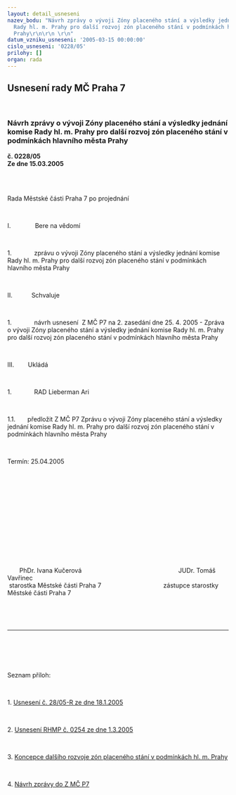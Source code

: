 ```yaml
---
layout: detail_usneseni
nazev_bodu: "Návrh zprávy o vývoji Zóny placeného stání a výsledky jednání komise
  Rady hl. m. Prahy pro další rozvoj zón placeného stání v podmínkách hlavního města
  Prahy\r\n\r\n \r\n"
datum_vzniku_usneseni: '2005-03-15 00:00:00'
cislo_usneseni: '0228/05'
prilohy: []
organ: rada
---
```

<div id="ucUsn_pList" class="usn">
	<span><h2>Usnesení rady MČ Praha 7 </h2>
<br></span><div class="standBody">
<span><h3>Návrh zprávy o vývoji Zóny placeného stání a výsledky jednání komise Rady hl. m. Prahy pro další rozvoj zón placeného stání v podmínkách hlavního města Prahy

 
</h3></span><div class="center">
		<strong>č. 0228/05</strong><br>
	</div>
<div class="center">
		<strong>Ze dne 15.03.2005</strong><br><br>
	</div>
<p><span></span></p>
<br><p>Rada Městské části Praha 7 po projednání</p>
<br><p><span>I.<span>              </span></span>Bere na vědomí</p>
<br><p><span>1.<span>             </span></span>zprávu o vývoji Zóny placeného stání a výsledky jednání komise Rady hl. m. Prahy pro další rozvoj zón placeného stání v podmínkách hlavního města Prahy</p>
<br><p><span>II.<span>           </span></span>Schvaluje</p>
<br><p><span>1.<span>             </span></span>návrh usnesení<span>  </span>Z MČ P7 na 2. zasedání dne 25. 4. 2005 - Zpráva o vývoji Zóny placeného stání a výsledky jednání komise Rady hl. m. Prahy pro další rozvoj zón placeného stání v podmínkách hlavního města Prahy</p>
<br><p><span>III.<span>        </span></span>Ukládá</p>
<br><p><span>1.<span>             </span></span>RAD Lieberman Ari</p>
<br><p><span>1.1.<span>       </span></span>předložit Z MČ P7 Zprávu o vývoji Zóny placeného stání a výsledky jednání komise Rady hl. m. Prahy pro další rozvoj zón placeného stání v podmínkách hlavního města Prahy</p>
<br><p>Termín: 25.04.2005</p>
<br><p align="left"><?xml:namespace prefix = o ns = "urn:schemas-microsoft-com:office:office" /><p> </p></p>
<br><p><p> </p></p>
<br><p><p> </p></p>
<br><p><span>       </span>PhDr. Ivana Kučerová<span>                  </span><span>                        </span><span>              </span>JUDr. Tomáš Vavřinec <br><span> </span>starostka Městské části Praha 7<span>                                 </span><span>   </span>zástupce starostky Městské části Praha 7</p>
<br><p><br></p>
<hr>
<br><br><p></p>
<br><p>Seznam příloh:</p>
<br><p border>1. <a href="http://www.praha7.cz/usneseni/rady/obsah_usn.asp?ID=7642" target="_blank" border>Usnesení č. 28/05-R ze dne 18.1.2005</a></p>
<br><p border>2. <a href="http://www.praha7.cz/zdroj.aspx?typ=4&amp;Id=2772&amp;sh=1966913310">Usnesení RHMP č. 0254 ze dne 1.3.2005</a></p>
<br><p>3. <a href="http://www.praha7.cz/zdroj.aspx?typ=4&amp;Id=2773&amp;sh=2086143614" target="_blank" border>Koncepce dalšího rozvoje zón placeného stání v podmínkách hl. m. Prahy </a></p>
<br><p>4. <a href="http://www.praha7.cz/zdroj.aspx?typ=4&amp;Id=2774&amp;sh=1897432286" target="_blank" border>Návrh zprávy do Z MČ P7</a></p>
<a href="http://www.praha7.cz/zdroj.aspx?typ=4&amp;Id=2774&amp;sh=1897432286"></a>
</div>
</div>